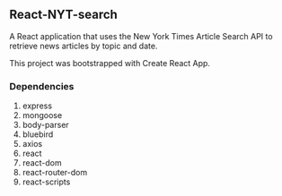 ## React-NYT-search

A React application that uses the New York Times Article Search API to retrieve news articles by topic and date.

This project was bootstrapped with Create React App.


### Dependencies

1. express
2. mongoose
3. body-parser
4. bluebird
5. axios
6. react
7. react-dom
8. react-router-dom
9. react-scripts
